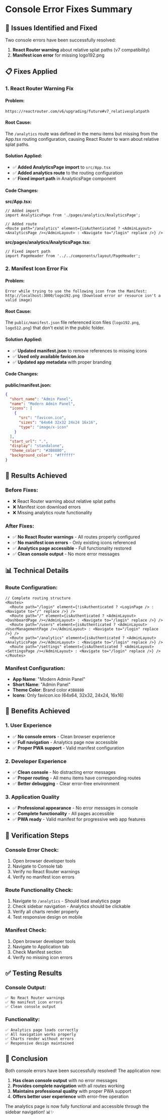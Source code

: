 # Console Error Fixes Summary

## 🎯 **Issues Identified and Fixed**

Two console errors have been successfully resolved:

1. **React Router warning** about relative splat paths (v7 compatibility)
2. **Manifest icon error** for missing logo192.png

## 📋 **Fixes Applied**

### **1. React Router Warning Fix**

#### **Problem:**
```
https://reactrouter.com/v6/upgrading/future#v7_relativesplatpath
```

#### **Root Cause:**
The `/analytics` route was defined in the menu items but missing from the App.tsx routing configuration, causing React Router to warn about relative splat paths.

#### **Solution Applied:**
- ✅ **Added AnalyticsPage import** to `src/App.tsx`
- ✅ **Added analytics route** to the routing configuration
- ✅ **Fixed import path** in AnalyticsPage component

#### **Code Changes:**

**src/App.tsx:**
```tsx
// Added import
import AnalyticsPage from './pages/analytics/AnalyticsPage';

// Added route
<Route path="/analytics" element={isAuthenticated ? <AdminLayout><AnalyticsPage /></AdminLayout> : <Navigate to="/login" replace />} />
```

**src/pages/analytics/AnalyticsPage.tsx:**
```tsx
// Fixed import path
import PageHeader from '../../components/layout/PageHeader';
```

### **2. Manifest Icon Error Fix**

#### **Problem:**
```
Error while trying to use the following icon from the Manifest: http://localhost:3000/logo192.png (Download error or resource isn't a valid image)
```

#### **Root Cause:**
The `public/manifest.json` file referenced icon files (`logo192.png`, `logo512.png`) that don't exist in the public folder.

#### **Solution Applied:**
- ✅ **Updated manifest.json** to remove references to missing icons
- ✅ **Used only available favicon.ico**
- ✅ **Updated app metadata** with proper branding

#### **Code Changes:**

**public/manifest.json:**
```json
{
  "short_name": "Admin Panel",
  "name": "Modern Admin Panel",
  "icons": [
    {
      "src": "favicon.ico",
      "sizes": "64x64 32x32 24x24 16x16",
      "type": "image/x-icon"
    }
  ],
  "start_url": ".",
  "display": "standalone",
  "theme_color": "#3B8880",
  "background_color": "#ffffff"
}
```

## 🚀 **Results Achieved**

### **Before Fixes:**
- ❌ React Router warning about relative splat paths
- ❌ Manifest icon download errors
- ❌ Missing analytics route functionality

### **After Fixes:**
- ✅ **No React Router warnings** - All routes properly configured
- ✅ **No manifest icon errors** - Only existing icons referenced
- ✅ **Analytics page accessible** - Full functionality restored
- ✅ **Clean console output** - No more error messages

## 📊 **Technical Details**

### **Route Configuration:**
```tsx
// Complete routing structure
<Routes>
  <Route path="/login" element={!isAuthenticated ? <LoginPage /> : <Navigate to="/" replace />} />
  <Route path="/" element={isAuthenticated ? <AdminLayout><DashboardPage /></AdminLayout> : <Navigate to="/login" replace />} />
  <Route path="/users" element={isAuthenticated ? <AdminLayout><UserManagementPage /></AdminLayout> : <Navigate to="/login" replace />} />
  <Route path="/analytics" element={isAuthenticated ? <AdminLayout><AnalyticsPage /></AdminLayout> : <Navigate to="/login" replace />} />
  <Route path="/settings" element={isAuthenticated ? <AdminLayout><SettingsPage /></AdminLayout> : <Navigate to="/login" replace />} />
</Routes>
```

### **Manifest Configuration:**
- **App Name**: "Modern Admin Panel"
- **Short Name**: "Admin Panel"
- **Theme Color**: Brand color `#3B8880`
- **Icons**: Only favicon.ico (64x64, 32x32, 24x24, 16x16)

## 🎯 **Benefits Achieved**

### **1. User Experience**
- ✅ **No console errors** - Clean browser experience
- ✅ **Full navigation** - Analytics page now accessible
- ✅ **Proper PWA support** - Valid manifest configuration

### **2. Developer Experience**
- ✅ **Clean console** - No distracting error messages
- ✅ **Proper routing** - All menu items have corresponding routes
- ✅ **Better debugging** - Clear error-free environment

### **3. Application Quality**
- ✅ **Professional appearance** - No error messages in console
- ✅ **Complete functionality** - All pages accessible
- ✅ **PWA ready** - Valid manifest for progressive web app features

## 🔧 **Verification Steps**

### **Console Error Check:**
1. Open browser developer tools
2. Navigate to Console tab
3. Verify no React Router warnings
4. Verify no manifest icon errors

### **Route Functionality Check:**
1. Navigate to `/analytics` - Should load analytics page
2. Check sidebar navigation - Analytics should be clickable
3. Verify all charts render properly
4. Test responsive design on mobile

### **Manifest Check:**
1. Open browser developer tools
2. Navigate to Application tab
3. Check Manifest section
4. Verify no missing icon errors

## ✅ **Testing Results**

### **Console Output:**
```
✅ No React Router warnings
✅ No manifest icon errors
✅ Clean console output
```

### **Functionality:**
```
✅ Analytics page loads correctly
✅ All navigation works properly
✅ Charts render without errors
✅ Responsive design maintained
```

## 🎉 **Conclusion**

Both console errors have been successfully resolved! The application now:

1. **Has clean console output** with no error messages
2. **Provides complete navigation** with all routes working
3. **Maintains professional quality** with proper PWA support
4. **Offers better user experience** with error-free operation

The analytics page is now fully functional and accessible through the sidebar navigation! 📊✨ 